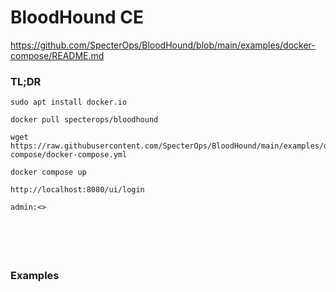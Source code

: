 # BloodHound CE

https://github.com/SpecterOps/BloodHound/blob/main/examples/docker-compose/README.md

### TL;DR
```
sudo apt install docker.io

docker pull specterops/bloodhound

wget https://raw.githubusercontent.com/SpecterOps/BloodHound/main/examples/docker-compose/docker-compose.yml

docker compose up

http://localhost:8080/ui/login

admin:<>
```

### 
```

```

### 
```

```

### 
```

```

### Examples
```

```

### 
```

```

### 
```

```

### 
```

```

### 
```

```

### 
```

```